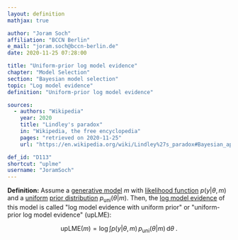 ```yaml
---
layout: definition
mathjax: true

author: "Joram Soch"
affiliation: "BCCN Berlin"
e_mail: "joram.soch@bccn-berlin.de"
date: 2020-11-25 07:28:00

title: "Uniform-prior log model evidence"
chapter: "Model Selection"
section: "Bayesian model selection"
topic: "Log model evidence"
definition: "Uniform-prior log model evidence"

sources:
  - authors: "Wikipedia"
    year: 2020
    title: "Lindley's paradox"
    in: "Wikipedia, the free encyclopedia"
    pages: "retrieved on 2020-11-25"
    url: "https://en.wikipedia.org/wiki/Lindley%27s_paradox#Bayesian_approach"

def_id: "D113"
shortcut: "uplme"
username: "JoramSoch"
---
```



**Definition:** Assume a [generative model](/D/gm) $m$ with [likelihood function](/D/lf) $p(y \vert \theta, m)$ and a [uniform](/D/prior-uni) [prior distribution](/D/prior) $p_{\mathrm{uni}}(\theta \vert m)$. Then, the [log model evidence](/D/lme) of this model is called "log model evidence with uniform prior" or "uniform-prior log model evidence" (upLME):

$$ \label{eq:upLME}
\mathrm{upLME}(m) = \log \int p(y \vert \theta, m) \, p_{\mathrm{uni}}(\theta \vert m) \, \mathrm{d}\theta \; .
$$
